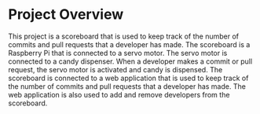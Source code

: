 # Project Overview

This project is a scoreboard that is used to keep track of the number of commits and pull requests that a developer has made. The scoreboard is a Raspberry Pi that is connected to a servo motor. The servo motor is connected to a candy dispenser. When a developer makes a commit or pull request, the servo motor is activated and candy is dispensed. The scoreboard is connected to a web application that is used to keep track of the number of commits and pull requests that a developer has made. The web application is also used to add and remove developers from the scoreboard.

